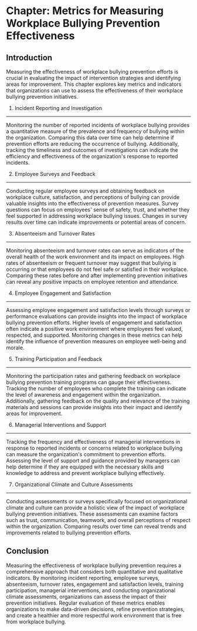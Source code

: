 Chapter: Metrics for Measuring Workplace Bullying Prevention Effectiveness
==========================================================================

Introduction
------------

Measuring the effectiveness of workplace bullying prevention efforts is crucial in evaluating the impact of intervention strategies and identifying areas for improvement. This chapter explores key metrics and indicators that organizations can use to assess the effectiveness of their workplace bullying prevention initiatives.

1. Incident Reporting and Investigation
---------------------------------------

Monitoring the number of reported incidents of workplace bullying provides a quantitative measure of the prevalence and frequency of bullying within the organization. Comparing this data over time can help determine if prevention efforts are reducing the occurrence of bullying. Additionally, tracking the timeliness and outcomes of investigations can indicate the efficiency and effectiveness of the organization's response to reported incidents.

2. Employee Surveys and Feedback
--------------------------------

Conducting regular employee surveys and obtaining feedback on workplace culture, satisfaction, and perceptions of bullying can provide valuable insights into the effectiveness of prevention measures. Survey questions can focus on employees' sense of safety, trust, and whether they feel supported in addressing workplace bullying issues. Changes in survey results over time can indicate improvements or potential areas of concern.

3. Absenteeism and Turnover Rates
---------------------------------

Monitoring absenteeism and turnover rates can serve as indicators of the overall health of the work environment and its impact on employees. High rates of absenteeism or frequent turnover may suggest that bullying is occurring or that employees do not feel safe or satisfied in their workplace. Comparing these rates before and after implementing prevention initiatives can reveal any positive impacts on employee retention and attendance.

4. Employee Engagement and Satisfaction
---------------------------------------

Assessing employee engagement and satisfaction levels through surveys or performance evaluations can provide insights into the impact of workplace bullying prevention efforts. Higher levels of engagement and satisfaction often indicate a positive work environment where employees feel valued, respected, and supported. Monitoring changes in these metrics can help identify the influence of prevention measures on employee well-being and morale.

5. Training Participation and Feedback
--------------------------------------

Monitoring the participation rates and gathering feedback on workplace bullying prevention training programs can gauge their effectiveness. Tracking the number of employees who complete the training can indicate the level of awareness and engagement within the organization. Additionally, gathering feedback on the quality and relevance of the training materials and sessions can provide insights into their impact and identify areas for improvement.

6. Managerial Interventions and Support
---------------------------------------

Tracking the frequency and effectiveness of managerial interventions in response to reported incidents or concerns related to workplace bullying can measure the organization's commitment to prevention efforts. Assessing the level of support and guidance provided by managers can help determine if they are equipped with the necessary skills and knowledge to address and prevent workplace bullying effectively.

7. Organizational Climate and Culture Assessments
-------------------------------------------------

Conducting assessments or surveys specifically focused on organizational climate and culture can provide a holistic view of the impact of workplace bullying prevention initiatives. These assessments can examine factors such as trust, communication, teamwork, and overall perceptions of respect within the organization. Comparing results over time can reveal trends and improvements related to bullying prevention efforts.

Conclusion
----------

Measuring the effectiveness of workplace bullying prevention requires a comprehensive approach that considers both quantitative and qualitative indicators. By monitoring incident reporting, employee surveys, absenteeism, turnover rates, engagement and satisfaction levels, training participation, managerial interventions, and conducting organizational climate assessments, organizations can assess the impact of their prevention initiatives. Regular evaluation of these metrics enables organizations to make data-driven decisions, refine prevention strategies, and create a healthier and more respectful work environment that is free from workplace bullying.
